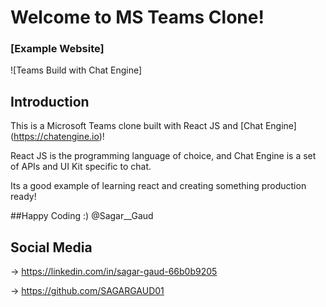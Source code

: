 # Welcome to MS Teams Clone!

### [Example Website]

![Teams Build with Chat Engine]


## Introduction

This is a Microsoft Teams clone built with React JS and [Chat Engine] (https://chatengine.io)!

React JS is the programming language of choice, and Chat Engine is a set of APIs and UI Kit specific to chat.

Its a good example of learning react and creating something production ready!

##Happy Coding :)
@Sagar__Gaud

## Social Media

->  https://linkedin.com/in/sagar-gaud-66b0b9205

->  https://github.com/SAGARGAUD01
